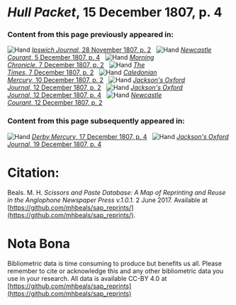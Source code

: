 # *Hull Packet*, 15 December 1807, p. 4  
  
### Content from this page previously appeared in:  
![Hand](http://scissorsandpaste.net/wp-content/uploads/2017/06/smallhandpointer.png) [*Ipswich Journal*, 28 November 1807, p. 2](https://mhbeals.github.io/sap_html/Ipswich-Journal/Ipswich-Journal-28-November-1807-p-2)  
![Hand](http://scissorsandpaste.net/wp-content/uploads/2017/06/smallhandpointer.png) [*Newcastle Courant*, 5 December 1807, p. 4](https://mhbeals.github.io/sap_html/Newcastle-Courant/Newcastle-Courant-5-December-1807-p-4)  
![Hand](http://scissorsandpaste.net/wp-content/uploads/2017/06/smallhandpointer.png) [*Morning Chronicle*, 7 December 1807, p. 2](https://mhbeals.github.io/sap_html/Morning-Chronicle/Morning-Chronicle-7-December-1807-p-2)  
![Hand](http://scissorsandpaste.net/wp-content/uploads/2017/06/smallhandpointer.png) [*The Times*, 7 December 1807, p. 2](https://mhbeals.github.io/sap_html/The-Times/The-Times-7-December-1807-p-2)  
![Hand](http://scissorsandpaste.net/wp-content/uploads/2017/06/smallhandpointer.png) [*Caledonian Mercury*, 10 December 1807, p. 2](https://mhbeals.github.io/sap_html/Caledonian-Mercury/Caledonian-Mercury-10-December-1807-p-2)  
![Hand](http://scissorsandpaste.net/wp-content/uploads/2017/06/smallhandpointer.png) [*Jackson's Oxford Journal*, 12 December 1807, p. 2](https://mhbeals.github.io/sap_html/Jackson's-Oxford-Journal/Jackson's-Oxford-Journal-12-December-1807-p-2)  
![Hand](http://scissorsandpaste.net/wp-content/uploads/2017/06/smallhandpointer.png) [*Jackson's Oxford Journal*, 12 December 1807, p. 4](https://mhbeals.github.io/sap_html/Jackson's-Oxford-Journal/Jackson's-Oxford-Journal-12-December-1807-p-4)  
![Hand](http://scissorsandpaste.net/wp-content/uploads/2017/06/smallhandpointer.png) [*Newcastle Courant*, 12 December 1807, p. 2](https://mhbeals.github.io/sap_html/Newcastle-Courant/Newcastle-Courant-12-December-1807-p-2)  
  
### Content from this page subsequently appeared in:  
![Hand](http://scissorsandpaste.net/wp-content/uploads/2017/06/smallhandpointer.png) [*Derby Mercury*, 17 December 1807, p. 4](https://mhbeals.github.io/sap_html/Derby-Mercury/Derby-Mercury-17-December-1807-p-4)  
![Hand](http://scissorsandpaste.net/wp-content/uploads/2017/06/smallhandpointer.png) [*Jackson's Oxford Journal*, 19 December 1807, p. 4](https://mhbeals.github.io/sap_html/Jackson's-Oxford-Journal/Jackson's-Oxford-Journal-19-December-1807-p-4)  


# Citation: 

Beals. M. H. *Scissors and Paste Database: A Map of Reprinting and Reuse in the Anglophone Newspaper Press v.1.0.1.* 2 June 2017. Available at [https://github.com/mhbeals/sap_reprints/](https://github.com/mhbeals/sap_reprints/). 

# Nota Bona

Bibliometric data is time consuming to produce but benefits us all. Please remember to cite or acknowledge this and any other bibliometric data you use in your research. All data is available CC-BY 4.0 at [https://github.com/mhbeals/sap_reprints](https://github.com/mhbeals/sap_reprints)
